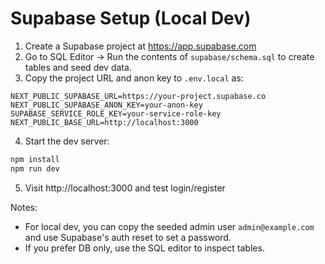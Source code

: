 # Supabase Setup (Local Dev)

1. Create a Supabase project at https://app.supabase.com
2. Go to SQL Editor → Run the contents of `supabase/schema.sql` to create tables and seed dev data.
3. Copy the project URL and anon key to `.env.local` as:

```
NEXT_PUBLIC_SUPABASE_URL=https://your-project.supabase.co
NEXT_PUBLIC_SUPABASE_ANON_KEY=your-anon-key
SUPABASE_SERVICE_ROLE_KEY=your-service-role-key
NEXT_PUBLIC_BASE_URL=http://localhost:3000
```

4. Start the dev server:
```bash
npm install
npm run dev
```

5. Visit http://localhost:3000 and test login/register

Notes:
- For local dev, you can copy the seeded admin user `admin@example.com` and use Supabase's auth reset to set a password.
- If you prefer DB only, use the SQL editor to inspect tables.
